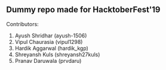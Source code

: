 ## Dummy repo made for HacktoberFest'19

Contributors:

1. Ayush Shridhar (ayush-1506)
2. Vipul Chaurasia (vipul1298)
3. Hardik Aggarwal (hardik_kgp)
4. Shreyansh Kuls (shreyansh27kuls)
5. Pranav Daruwala (prvdaru)
